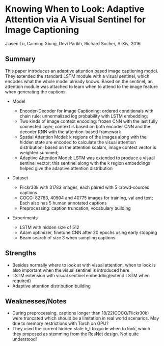 # Knowing When to Look: Adaptive Attention via A Visual Sentinel for Image Captioning

Jiasen Lu, Caiming Xiong, Devi Parikh, Richard Socher, ArXiv, 2016

## Summary

This paper introduces an adaptive attention based image captioning model. They extended the standard LSTM module with a visual sentinel, which encodes what the whole model already knows. Based on the sentinel, an attention module was attached to learn when to attend to the image feature when generating the captions.

- Model
  - Encoder-Decoder for Image Captioning: ordered conditionals with chain rule; unnormalized log probability with LSTM embedding; 
  - Two kinds of image context encoding: frozen CNN with the last fully connected layer; context is based on both encoder CNN and the decoder RNN with the attention-based framework
  - Spatial Attention Model: k regions of the images along with the hidden state are encoded to calculate the visual attention distribution; based on the attention scalars, image context vector is weighted summed;
  - Adaptive Attention Model: LSTM was extended to produce a visual sentinel vector; this sentinel along with the k region embeddings helped give the adaptive attention distribution

- Dataset
  - Flickr30k with 31783 images, each paired with 5 crowd-sourced captions
  - COCO: 82783, 40504 and 40775 images for training, val and test; Each also has 5 human annotated captions
  - Preprocessing: caption truncation, vocabulary building
  
- Experiments
  - LSTM with hidden size of 512
  - Adam optimizer, finetune CNN after 20 epochs using early stopping
  - Beam search of size 3 when sampling captions
  
## Strengths

- Besides normally where to look at with visual attention, when to look is also important when the visual sentinel is introduced here.
- LSTM extension with visual sentinel embedding(extend LSTM when required)
- Adaptive attention distribution building

## Weaknesses/Notes

- During preprocessing, captions longer than 18/22(COCO/Flickr30k) were truncated which should be a limitation in real world scenarios. May due to memory restrictions with Torch on GPU?
- They used the current hidden state h_t to guide when to look, which they proposed as stemming from the ResNet design. Not quite understood!
